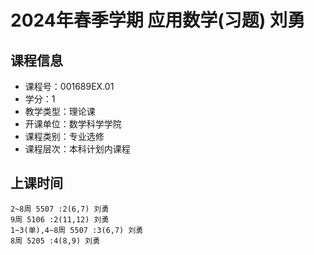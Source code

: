 # 2024年春季学期 应用数学(习题) 刘勇






## 课程信息

- 课程号：001689EX.01
- 学分：1
- 教学类型：理论课
- 开课单位：数学科学学院
- 课程类别：专业选修
- 课程层次：本科计划内课程

## 上课时间

```
2~8周 5507 :2(6,7) 刘勇
9周 5106 :2(11,12) 刘勇
1~3(单),4~8周 5507 :3(6,7) 刘勇
8周 5205 :4(8,9) 刘勇
```

